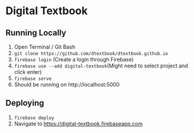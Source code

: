 # Digital Textbook

## Running Locally

1. Open Terminal / Git Bash
1. `git clone https://github.com/dtextbook/dtextbook.github.io`
1. `firebase login` (Create a login through Firebase) 
1. `firebase use --add digital-textbook`(Might need to select project and click enter)
1. `firebase serve`
1. Should be running on http://localhost:5000

## Deploying

1. `firebase deploy`
1. Navigate to https://digital-textbook.firebaseapp.com
